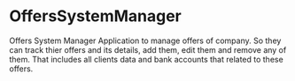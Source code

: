 # OffersSystemManager
Offers System Manager Application to manage offers of company. So they can track thier offers and its details, add them, edit them and remove
any of them.
That includes all clients data and bank accounts that related to these offers.

